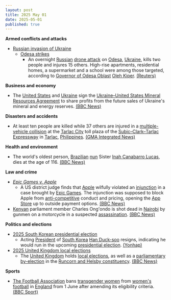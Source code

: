 ```yaml
---
layout: post
title: 2025 May 01
date: 2025-05-01
published: true
---
```



**Armed conflicts and attacks**

* [Russian invasion of Ukraine](https://en.wikipedia.org/wiki/Russian_invasion_of_Ukraine "Russian invasion of Ukraine")
  + [Odesa strikes](https://en.wikipedia.org/wiki/Odesa_strikes_%282022%E2%80%93present%29 "Odesa strikes (2022–present)")
    - An overnight [Russian](https://en.wikipedia.org/wiki/Russian_Armed_Forces "Russian Armed Forces") [drone attack](https://en.wikipedia.org/wiki/Drone_warfare "Drone warfare") on [Odesa](https://en.wikipedia.org/wiki/Odesa "Odesa"), [Ukraine](https://en.wikipedia.org/wiki/Ukraine "Ukraine"), kills two people and injures 15 others. High-rise apartments, residential homes, a supermarket and a school were among those targeted, according to [Governor of Odesa Oblast](https://en.wikipedia.org/wiki/Governor_of_Odesa_Oblast "Governor of Odesa Oblast") [Oleh Kiper](https://en.wikipedia.org/wiki/Oleh_Kiper "Oleh Kiper"). [(Reuters)](https://www.reuters.com/world/europe/russian-drones-damage-dwellings-infrastructure-ukraines-odesa-2025-04-30/)

**Business and economy**

* The [United States](https://en.wikipedia.org/wiki/United_States "United States") and [Ukraine](https://en.wikipedia.org/wiki/Ukraine "Ukraine") sign the [Ukraine–United States Mineral Resources Agreement](https://en.wikipedia.org/wiki/Ukraine%E2%80%93United_States_Mineral_Resources_Agreement "Ukraine–United States Mineral Resources Agreement") to share profits from the future sales of Ukraine's mineral and energy reserves. [(BBC News)](https://www.bbc.com/news/articles/c5ypw7pn9q3o)

**Disasters and accidents**

* At least ten people are killed while 37 others are injured in a [multiple-vehicle collision](https://en.wikipedia.org/wiki/Multiple-vehicle_collision "Multiple-vehicle collision") at the [Tarlac City](https://en.wikipedia.org/wiki/Tarlac_City "Tarlac City") toll plaza of the [Subic–Clark–Tarlac Expressway](https://en.wikipedia.org/wiki/Subic%E2%80%93Clark%E2%80%93Tarlac_Expressway "Subic–Clark–Tarlac Expressway") in [Tarlac](https://en.wikipedia.org/wiki/Tarlac "Tarlac"), [Philippines](https://en.wikipedia.org/wiki/Philippines "Philippines"). [(GMA Integrated News)](https://www.gmanetwork.com/news/topstories/metro/944642/12-dead-over-20-hurt-in-sctex-toll-plaza-multiple-collision/story/)

**Health and environment**

* The world's oldest person, [Brazilian](https://en.wikipedia.org/wiki/Brazil "Brazil") [nun](https://en.wikipedia.org/wiki/Nun "Nun") Sister [Inah Canabarro Lucas](https://en.wikipedia.org/wiki/Inah_Canabarro_Lucas "Inah Canabarro Lucas"), dies at the age of 116. [(BBC News)](https://www.bbc.com/news/articles/cr4nv0g15xyo)

**Law and crime**

* *[Epic Games v. Apple](https://en.wikipedia.org/wiki/Epic_Games_v._Apple "Epic Games v. Apple")*
  + A US district judge finds that [Apple](https://en.wikipedia.org/wiki/Apple_Inc. "Apple Inc.") wilfully violated an [injunction](https://en.wikipedia.org/wiki/Injunction "Injunction") in a case brought by [Epic Games](https://en.wikipedia.org/wiki/Epic_Games "Epic Games"). The injunction was supposed to block Apple from [anti-competitive](https://en.wikipedia.org/wiki/Anti-competitive "Anti-competitive") conduct and pricing, opening the [App Store](https://en.wikipedia.org/wiki/App_Store "App Store") up to outside payment options. [(BBC News)](https://www.bbc.com/news/articles/c62xv43xqq5o)
* [Kenyan](https://en.wikipedia.org/wiki/Kenya "Kenya") parliament member Charles Ong'ondo is shot dead in [Nairobi](https://en.wikipedia.org/wiki/Nairobi "Nairobi") by gunmen on a motorcycle in a suspected [assassination](https://en.wikipedia.org/wiki/Assassination "Assassination"). [(BBC News)](https://www.bbc.com/news/articles/creq4gz0grzo)

**Politics and elections**

* [2025 South Korean presidential election](https://en.wikipedia.org/wiki/2025_South_Korean_presidential_election "2025 South Korean presidential election")
  + Acting [President](https://en.wikipedia.org/wiki/President_of_South_Korea "President of South Korea") of [South Korea](https://en.wikipedia.org/wiki/South_Korea "South Korea") [Han Duck-soo](https://en.wikipedia.org/wiki/Han_Duck-soo "Han Duck-soo") resigns, indicating he would run in the upcoming [presidential election](https://en.wikipedia.org/wiki/Presidential_elections_in_South_Korea "Presidential elections in South Korea"). [(Yonhap)](https://en.yna.co.kr/view/AEN20250501005400315)
* [2025 United Kingdom local elections](https://en.wikipedia.org/wiki/2025_United_Kingdom_local_elections "2025 United Kingdom local elections")
  + The [United Kingdom](https://en.wikipedia.org/wiki/United_Kingdom "United Kingdom") holds [local elections](https://en.wikipedia.org/wiki/Local_elections "Local elections"), as well as a [parliamentary by-election](https://en.wikipedia.org/wiki/2025_Runcorn_and_Helsby_by-election "2025 Runcorn and Helsby by-election") in the [Runcorn and Helsby constituency](https://en.wikipedia.org/wiki/Runcorn_and_Helsby_%28UK_Parliament_constituency%29 "Runcorn and Helsby (UK Parliament constituency)"). [(BBC News)](https://www.bbc.co.uk/news/articles/crm3rl27k8lo)

**Sports**

* [The Football Association](https://en.wikipedia.org/wiki/The_Football_Association "The Football Association") bans [transgender women](https://en.wikipedia.org/wiki/Trans_woman "Trans woman") from [women's football](https://en.wikipedia.org/wiki/Women%27s_football_in_England "Women's football in England") in [England](https://en.wikipedia.org/wiki/England "England") from 1 June after amending its eligibility criteria. [(BBC Sport)](https://www.bbc.co.uk/sport/football/articles/cz01z4rdx4no)
